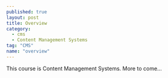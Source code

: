 ```yaml
---
published: true
layout: post
title: Overview
category: 
  - cms
  - Content Management Systems
tag: "CMS"
name: "overview"
---
```


This course is Content Management Systems. More to come...